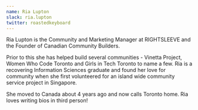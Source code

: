 ```yaml
---
name: Ria Lupton
slack: ria.lupton
twitter: roastedkeyboard
---
```


Ria Lupton is the Community and Marketing Manager at RIGHTSLEEVE and the Founder of Canadian Community Builders.  
  
Prior to this she has helped build several communities - Vinetta Project, Women Who Code Toronto and Girls in Tech Toronto to name a few. Ria is a recovering Information Sciences graduate and found her love for community when she first volunteered for an island wide community service project in Singapore.  
  
She moved to Canada about 4 years ago and now calls Toronto home. Ria loves writing bios in third person! 

